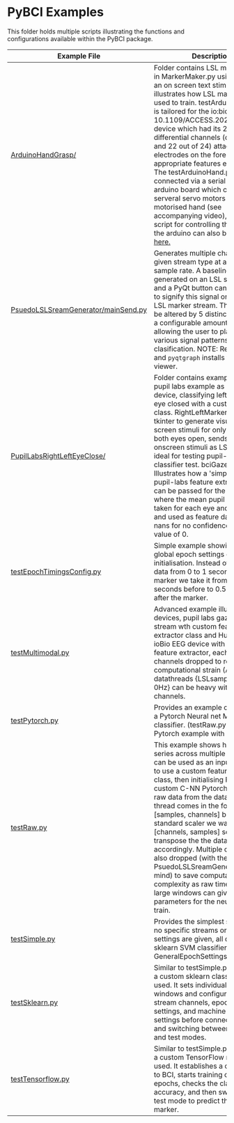 # PyBCI Examples

This folder holds multiple scripts illustrating the functions and configurations available within the PyBCI package.

| Example File | Description |
|--------------|-------------|
| [ArduinoHandGrasp/](https://github.com/LMBooth/pybci/blob/main/pybci/Examples/ArduinoHandGrasp/) | Folder contains LSL marker creator in MarkerMaker.py using PyQt5 as an on screen text stimulus, illustrates how LSL markers can be used to train. testArduinoHand.py is tailored for the io:bio (DOI: 10.1109/ACCESS.2021.3079992) device which had its 2nd and 3rd differential channels (channels 21 and 22 out of 24) attached to electrodes on the fore arm with appropriate features extracted. The testArduinoHand.py also connected via a serial port to an arduino board which controls serveral servo motors for a motorised hand (see accompanying video), the .ino script for controlling this hand via the arduino can also be [found here.](https://github.com/LMBooth/pybci/blob/main/pybci/Examples/ArduinoHandGrasp/ServoControl/ServoControl.ino)|
| [PsuedoLSLSreamGenerator/mainSend.py](https://github.com/LMBooth/pybci/blob/main/pybci/Examples/PsuedoLSLStreamGenerator/mainSend.py) | Generates multiple channels on a given stream type at a given sample rate. A baseline signal is generated on an LSL stream outlet and a PyQt button can be pressed to signify this signal on a separate LSL marker stream. The signal can be altered by 5 distinct markers for a configurable amount of time, allowing the user to play with various signal patterns for clasification. NOTE: Requires `PyQt5` and `pyqtgraph` installs for data viewer. |
| [PupilLabsRightLeftEyeClose/](https://github.com/LMBooth/pybci/blob/main/pybci/Examples/PupilLabsRightLeftEyeClose/) | Folder contains example basic pupil labs example as LSL input device, classifying left and right eye closed with a custom extractor class. RightLeftMarkers.py uses tkinter to generate visual on-screen stimuli for only right, left or both eyes open, sends same onscreen stimuli as LSL markers, ideal for testing pupil-labs eyes classifier test. bciGazeExample.py Illustrates how a 'simple' custom pupil-labs feature extractor class can be passed for the gaze data, where the mean pupil diameter is taken for each eye and both eyes and used as feature data, where nans for no confidence are set to a value of 0. |
| [testEpochTimingsConfig.py](https://github.com/LMBooth/pybci/blob/main/pybci/Examples/testEpochTimingsConfig.py) | Simple example showing custom global epoch settings  changed on initialisation. Instead of epoching data from 0 to 1 second after the marker we take it from 0.5 seconds before to 0.5 seconds after the marker. |
| [testMultimodal.py](https://github.com/LMBooth/pybci/blob/main/pybci/Examples/testMultimodal.py) | Advanced example illustrating two devices, pupil labs gaze device stream wth custom feature extractor class and Hull University ioBio EEG device with the generic feature extractor, each have set channels dropped to reduce computational strain (Async datathreads {LSLsample rate of 0Hz} can be heavy with lots of channels.|
| [testPytorch.py](https://github.com/LMBooth/pybci/blob/main/pybci/Examples/testPytorch.py) | Provides an example of how to use a Pytorch Neural net Model as the classifier. (testRaw.py also has a Pytorch example with a C-NN). |
| [testRaw.py](https://github.com/LMBooth/pybci/blob/main/pybci/Examples/testRaw.py) | This example shows how raw time series across multiple channels can be used as an input by utilising to use a custom feature extractor class, then initialising PyBCI with a custom C-NN Pytorch model. The raw data from the data receiver thread comes in the form [samples, channels] but for the standard scaler we want the shape [channels, samples] so we transpose the the data accordingly. Multiple channels are also dropped (with the PsuedoLSLSreamGenerator in mind) to save computational complexity as raw time series over large windows can give a lot of parameters for the neural net to train. |
| [testSimple.py](https://github.com/LMBooth/pybci/blob/main/pybci/Examples/testSimple.py) | Provides the simplest setup, where no specific streams or epoch settings are given, all default to sklearn SVM classifier and GeneralEpochSettings. |
| [testSklearn.py](https://github.com/LMBooth/pybci/blob/main/pybci/Examples/testSklearn.py) | Similar to testSimple.py, but allows a custom sklearn classifier to be used. It sets individual time windows and configures data stream channels, epoch window settings, and machine learning settings before connecting to BCI and switching between training and test modes. |
| [testTensorflow.py](https://github.com/LMBooth/pybci/blob/main/pybci/Examples/testTensorflow.py) | Similar to testSimple.py, but allows a custom TensorFlow model to be used. It establishes a connection to BCI, starts training on received epochs, checks the classifier's accuracy, and then switches to test mode to predict the current marker. |
